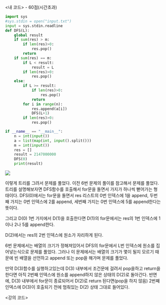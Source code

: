 <내 코드> - 60점(시간초과)

```python
import sys
#sys.stdin = open("input.txt")
input = sys.stdin.readline
def DFS(L):
    global result
    if sum(res) > m:
        if len(res)>0:
            res.pop()
        return
    if sum(res) == m:
        if L < result:
            result = L
        if len(res)>0:
            res.pop()
    else:
        if L >= result:
            if len(res)>0:
                res.pop()
            return
        for i in range(n):
            res.append(a[i])
            DFS(L+1)
        if len(res)>0:
            res.pop()

if __name__ == "__main__":
    n = int(input())
    a = list(map(int, input().split()))
    m = int(input())
    res = []
    result = 2147000000
    DFS(0)
    print(result)

```

![](https://velog.velcdn.com/images/woonyumnyum/post/eb7c24a0-4be4-45c1-bfd0-6579c2b80cf6/image.png)

이렇게 트리를 그려서 문제를 풀었다.
이전 6번 문제의 풀이를 참고해서 문제를 풀었다.
트리를 설명해보자면 DFS함수를 호출해서 for문을 돌면서 가지가 하나씩 뻗어가는 형태이다. DFS(0)에서는 for문을 돌면서 res 리스트의 0번 인덱스에 1을 append, 두번째 가지는 0번 인덱스에 2를 append, 세번째 가지는 0번 인덱스에 5를 append한다는 뜻이다.

그리고 D(0) 1번 가지에서 D(1)을 호출한다면 D(1)의 for문에서는 res의 1번 인덱스에 1이나 2나 5를 append한다.

D(2)에서는 res의 2번 인덱스에 원소가 자리하게 된다.

6번 문제에서는 배열의 크기가 정해져있어서 DFS의 for문에서 L번 인덱스에 원소를 집어넣는식으로 문제를 풀었다. 그러나 이 문제에서는 배열의 크기가 몇이 될지 모르기 때문에 빈 배열을 선언하고 append 또는 pop을 해가며 문제를 풀었다.

만약 D(3)함수를 실행하고있는데 D(3) 내부에서 조건문에 걸려서 pop을하고 return을 한다면 아직 2번째 인덱스에 원소를 append하지 않은 상태의 D(2)로 돌아간다.
반면에, D(3) 내부에서 for문이 종료되어서 D(2)로 return 된다면(pop을 하지 않음) 2번째 인덱스에 D(3)이 호출되기 전에 멈춰있는 D(2) 상태 그대로 들어있다.

<강의 코드>

```python

```
